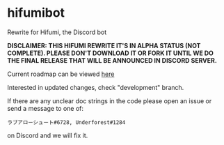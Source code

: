 # hifumibot
Rewrite for Hifumi, the Discord bot

**DISCLAIMER: THIS HIFUMI REWRITE IT'S IN ALPHA STATUS (NOT COMPLETE). PLEASE DON'T DOWNLOAD IT OR FORK IT UNTIL WE DO THE FINAL RELEASE THAT WILL BE ANNOUNCED IN DISCORD SERVER.**

Current roadmap can be viewed [here](https://github.com/hifumibot/Hifumi-plus/blob/master/TODO.md)

Interested in updated changes, check "development" branch.

If there are any unclear doc strings in the code please open an issue or send a message to one of:

``ラブアローシュート#6728, Underforest#1284``

on Discord and we will fix it. 

